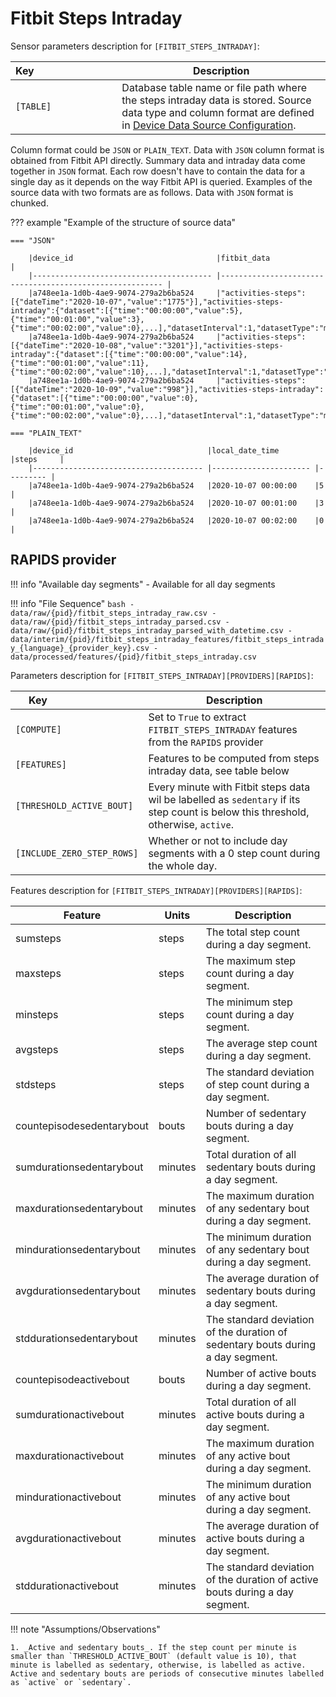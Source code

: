 # Fitbit Steps Intraday

Sensor parameters description for `[FITBIT_STEPS_INTRADAY]`:

|Key&nbsp;&nbsp;&nbsp;&nbsp;&nbsp;&nbsp;&nbsp;&nbsp;&nbsp;&nbsp;&nbsp;&nbsp;&nbsp;&nbsp;&nbsp;&nbsp;&nbsp;&nbsp;&nbsp;&nbsp;&nbsp;&nbsp;&nbsp;&nbsp;&nbsp;&nbsp;&nbsp;&nbsp;&nbsp;            | Description |
|----------------|-----------------------------------------------------------------------------------------------------------------------------------
|`[TABLE]`| Database table name or file path where the steps intraday data is stored. Source data type and column format are defined in [Device Data Source Configuration](../../setup/configuration/#device-data-source-configuration).

Column format could be `JSON` or `PLAIN_TEXT`. Data with `JSON` column format is obtained from Fitbit API directly. Summary data and intraday data come together in `JSON` format. Each row doesn't have to contain the data for a single day as it depends on the way Fitbit API is queried. Examples of the source data with two formats are as follows. Data with `JSON` format is chunked.

??? example "Example of the structure of source data"

    === "JSON"

        |device_id                                |fitbit_data                                               |
        |---------------------------------------- |--------------------------------------------------------- |
        |a748ee1a-1d0b-4ae9-9074-279a2b6ba524     |"activities-steps":[{"dateTime":"2020-10-07","value":"1775"}],"activities-steps-intraday":{"dataset":[{"time":"00:00:00","value":5},{"time":"00:01:00","value":3},{"time":"00:02:00","value":0},...],"datasetInterval":1,"datasetType":"minute"}}
        |a748ee1a-1d0b-4ae9-9074-279a2b6ba524     |"activities-steps":[{"dateTime":"2020-10-08","value":"3201"}],"activities-steps-intraday":{"dataset":[{"time":"00:00:00","value":14},{"time":"00:01:00","value":11},{"time":"00:02:00","value":10},...],"datasetInterval":1,"datasetType":"minute"}}
        |a748ee1a-1d0b-4ae9-9074-279a2b6ba524     |"activities-steps":[{"dateTime":"2020-10-09","value":"998"}],"activities-steps-intraday":{"dataset":[{"time":"00:00:00","value":0},{"time":"00:01:00","value":0},{"time":"00:02:00","value":0},...],"datasetInterval":1,"datasetType":"minute"}}
    
    === "PLAIN_TEXT"

        |device_id                              |local_date_time        |steps     |
        |-------------------------------------- |---------------------- |--------- |
        |a748ee1a-1d0b-4ae9-9074-279a2b6ba524   |2020-10-07 00:00:00    |5         |
        |a748ee1a-1d0b-4ae9-9074-279a2b6ba524   |2020-10-07 00:01:00    |3         |
        |a748ee1a-1d0b-4ae9-9074-279a2b6ba524   |2020-10-07 00:02:00    |0         |


## RAPIDS provider

!!! info "Available day segments"
    - Available for all day segments

!!! info "File Sequence"
    ```bash
    - data/raw/{pid}/fitbit_steps_intraday_raw.csv
    - data/raw/{pid}/fitbit_steps_intraday_parsed.csv
    - data/raw/{pid}/fitbit_steps_intraday_parsed_with_datetime.csv
    - data/interim/{pid}/fitbit_steps_intraday_features/fitbit_steps_intraday_{language}_{provider_key}.csv
    - data/processed/features/{pid}/fitbit_steps_intraday.csv
    ```


Parameters description for `[FITBIT_STEPS_INTRADAY][PROVIDERS][RAPIDS]`:

|Key&nbsp;&nbsp;&nbsp;&nbsp;&nbsp;&nbsp;&nbsp;&nbsp;&nbsp;&nbsp;&nbsp;&nbsp;&nbsp;&nbsp;&nbsp;&nbsp;&nbsp;&nbsp;&nbsp;&nbsp;&nbsp;&nbsp;&nbsp;&nbsp;&nbsp;&nbsp;&nbsp;&nbsp;&nbsp;            | Description |
|----------------|-----------------------------------------------------------------------------------------------------------------------------------
|`[COMPUTE]`                | Set to `True` to extract `FITBIT_STEPS_INTRADAY` features from the `RAPIDS` provider|
|`[FEATURES]`               |         Features to be computed from steps intraday data, see table below           |
|`[THRESHOLD_ACTIVE_BOUT]`  | Every minute with Fitbit steps data wil be labelled as `sedentary` if its step count is below this threshold, otherwise, `active`.    |
|`[INCLUDE_ZERO_STEP_ROWS]` | Whether or not to include day segments with a 0 step count during the whole day.                          |


Features description for `[FITBIT_STEPS_INTRADAY][PROVIDERS][RAPIDS]`:

|Feature                    |Units          |Description                                                  |
|-------------------------- |-------------- |-------------------------------------------------------------|
|sumsteps                   |steps          |The total step count during a day segment.
|maxsteps                   |steps          |The maximum step count during a day segment.
|minsteps                   |steps          |The minimum step count during a day segment.
|avgsteps                   |steps          |The average step count during a day segment.
|stdsteps                   |steps          |The standard deviation of step count during a day segment.
|countepisodesedentarybout  |bouts          |Number of sedentary bouts during a day segment.
|sumdurationsedentarybout   |minutes        |Total duration of all sedentary bouts during a day segment.
|maxdurationsedentarybout   |minutes        |The maximum duration of any sedentary bout during a day segment.
|mindurationsedentarybout   |minutes        |The minimum duration of any sedentary bout during a day segment.
|avgdurationsedentarybout   |minutes        |The average duration of sedentary bouts during a day segment.
|stddurationsedentarybout   |minutes        |The standard deviation of the duration of sedentary bouts during a day segment.
|countepisodeactivebout     |bouts          |Number of active bouts during a day segment.
|sumdurationactivebout      |minutes        |Total duration of all active bouts during a day segment.
|maxdurationactivebout      |minutes        |The maximum duration of any active bout during a day segment.
|mindurationactivebout      |minutes        |The minimum duration of any active bout during a day segment.
|avgdurationactivebout      |minutes        |The average duration of active bouts during a day segment.
|stddurationactivebout      |minutes        |The standard deviation of the duration of active bouts during a day segment.

!!! note "Assumptions/Observations"
    
    1. _Active and sedentary bouts_. If the step count per minute is smaller than `THRESHOLD_ACTIVE_BOUT` (default value is 10), that minute is labelled as sedentary, otherwise, is labelled as active. Active and sedentary bouts are periods of consecutive minutes labelled as `active` or `sedentary`.


